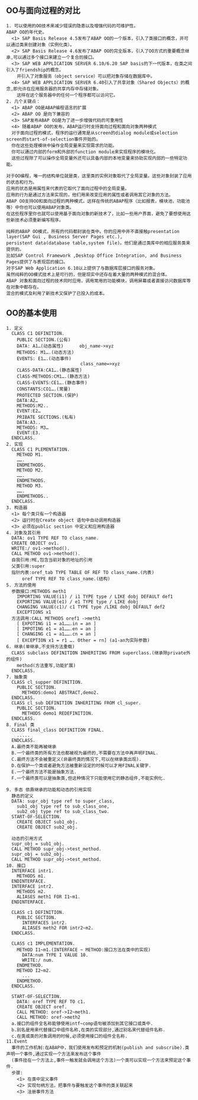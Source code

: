 ## OO与面向过程的对比
	1. 可以使用的OO技术来减少错误的隐患以及增强代码的可维护性。
	ABAP OO的年代史。
	  <1> SAP Basis Release 4.5发布了ABAP OO的一个版本，引入了类接口的概念，并可以通过类来创建对象（实例化类）。
	  <2> SAP Basis Release 4.6发布了ABAP OO的完全版本，引入了OO方式的重要概念继承,可以通过多个接口来建立一个复合的接口。
	  <3> SAP WEB APPLICATION SERVER 6.10/6.20 SAP basis的下一代版本，在类之间引入了friendship的概念。
		并引入了对象服务（object service）可以把对象存储在数据库中。
	  <4> SAP WEB APPLICATION SERVER 6.40引入了共享对象（Shared Objects）的概念,即允许在应用服务器的共享内存中存储对象。
		这样在这个服务器中的任何一个程序都可以访问它。
	2. 几个关键点：
	  <1> ABAP OO是ABAP编程语言的扩展
      <2> ABAP OO 是向下兼容的
      <3> SAP发布ABAP OO是为了进一步增强代码的可重用性
      <4> 随着ABAP OO的发布，ABAP运行时支持面向过程和面向对象两种模式
	  对于面向过程的模式，程序的运行通常是从screen的dialog module或selection screen的start-of-selection事件开始的。
	  你在这些处理模块中操作全局变量来实现需求的功能。
	  你可以通过内部的form和外部的function module来实现程序的模块化。
	  这些过程除了可以操作全局变量外还可以具备内部的本地变量来协助实现内部的一些特定功能。

	对于OO编程，唯一的结构单位就是类，这里类的实例对象取代了全局变量。这些对象封装了应用的状态和行为。
	应用的状态是用属性来代表的它取代了面向过程中的全局变量。
	应用的行为是通过方法来实现的，他们用来改变应用的属性或者调用其它对象的方法。
	ABAP OO支持OO和面向过程的两种模式，这样在传统的ABAP程序（比如报表，模块池，功能池等）中你也可以使用ABAP对象类。
	在这些程序里你也就可以使用基于面向对象的新技术了，比如一些用户界面，避免了要想使用这些新技术必须重新编写程序。

	纯粹的ABAP OO模式，所有的代码都封装在类中。你的应用中并不直接触presentation layer(SAP Gui , Business Server Pages etc.),
	persistent data(database table,system file)。他们是通过类库中的相应服务类来提供的。
	比如SAP Control Framework ,Desktop Office Integration, and Business Pages提供了与表现层的接口。
	对于SAP Web Application 6.10以上提供了与数据库层接口的服务对象。
	虽然纯粹的OO模式技术上是可行的，但是现实中还存在着大量的两种模式的混合体。
	ABAP 对象和面向过程的技术同时应用，调用常用的功能模块，调用屏幕或者直接访问数据库等在对象中都存在。
	混合的模式及利用了新技术又保护了已投入的成本。
	
## OO的基本使用
	1. 定义
	  CLASS C1 DEFINITION.
	    PUBLIC SECTION.(公有)
		DATA: A1…(动态属性)      obj_name->xyz
		METHODS: M1….(动态方法)
		EVENTS: E1….(动态事件)
								class_name=>xyz
		CLASS-DATA:CA1….(静态属性)
		ClASS-METHODS:CM1….(静态方法)
		CLASS-EVENTS:CE1….(静态事件)
		CONSTANTS:CO1….(常量)
		PROTECTED SECTION.(保护)
		DATA:A2…
		METHODS:M2..
		EVENT:E2…
		PRIBATE SECTIONS.(私有)
		DATA:A3..
		METHODS: M3…
		EVENT:E3.
	  ENDCLASS.
	2. 实现
	  CLASS C1 PLEMENTATION.
		METHOD M1.
		…….
		ENDMETHODS.
		METHOD M2.
		…….
		ENDMETHODS.
		METHOD M3.
		…….
		ENDMETHODS..
	  ENDCLASS.
	3. 构造器
	  <1> 每个类只有一个构造器
	  <2> 运行时在Create object 语句中自动调用构造器
	  <3> 必须在public section 中定义和应用构造器
	4. 对象及其引用
	  DATA: ov1 TYPE REF TO class_name.
	  CREATE OBJECT ov1.
	  WRITE:/ ov1->method().
	  CALL METHOD ov1->method().
	  自我引用:ME,包含当前对象的地址的引用
	  父类引用:super
	  指针内表:oref_tab TYPE TABLE OF REF TO class_name.(内表)
	  	  oref TYPE REF TO class_name.(结构)
	5. 方法的使用
	  参数接口:METHODS meth1
		IMPORTING VALUE(i1) / i1 TYPE type / LIKE dobj DEFAULT def1
		EXPORTING VALUE(e1) / e1 TYPE type / LIKE dobj
		CHANGING VALUE(c1)/ c1 TYPE type /LIKE dobj DEFAULT def2
		EXCEPTIONS x1
	  方法调用:CALL METHODS oref1 ->meth1
		[ EXPOTING i1 = a1…….in = an ]
		[ IMPOTING e1 = a1…….en = an ]
		[ CHANGING c1 = a1…….cn = an ]
		[ EXCEPTION x1 = r1 …. Other = rn] (a1-an为实际参数)
	6. 继承(单继承,不支持方法重载)
	  CLASS subclass DEFINITION INHERITING FROM superclass.(继承除private外的组件)
	    method(方法重写,功能扩展)
	  ENDCLASS.
	7. 抽象类
	  CLASS cl_supper DEFINITION.
	    PUBLIC SECTION.
	      METHODS:demo1 ABSTRACT,demo2.
	  ENDCLASS.
	  CLASS cl_sub DEFINITION INHERITING FROM cl_super.
	    PUBLIC SECTION.
	      METHODS demo1 REDEFINITION.
	  ENDCLASS.
	8. Final 类
	  CLASS final_class DEFINITION FINAL.
	    .....
	  ENDCLASS.
	  A.最终类不能再被继承
	  B.一个最终类的所有方法也都被视为最终的,不需要在方法中再声明FINAL.
	  C.最终方法不会被重定义(非最终类的情况下,可以在继承类出现).
	  D.在保护一个类或者避免方法被重新设定的时候可以才用FINAL关键字.
	  E.一个最终方法不能是抽象方法.
	  F.一个最终类可以是抽象类,但这种情况下只能使用它的静态组件,不能实例化.
	  
	9. 多态 依靠继承的功能和动态的引用实现
	  静态的定义
	  DATA: supr_obj type ref to super_class,
	    sub1_obj type ref to sub_class_one,
	    sub2_obj type ref to sub_class_two.
	  START-OF-SELECTION.
	    CREATE OBJECT sub1_obj.
	    CREATE OBJECT sub2_obj.

	  动态的引用方式
	  supr_obj = sub1_obj.
	  CALL METHOD supr_obj->test_method.
	  supr_obj = sub2_obj.
	  CALL METHOD supr_obj->test_method.
	10. 接口
	  INTERFACE intr1.
	    METHODS m1.
	  ENDINTERFACE.
	  INTERFACE intr2.
	    METHODS m2.
	    ALIASES meth1 FOR I1~m1.
	  ENDINTERFACE.
	  
	  CLASS c1 DEFINITION.
	    PUBLIC SECTION.
		  INTERFACES intr2.
		  ALIASES meth2 FOR intr2~m2.
	  ENDCLASS.
	  
	  CLASS c1 IMPLEMENTATION.
	  	METHOD I1~m1.(INTERFACE ~ METHOD:接口方法在类中的实现)
		  DATA:num TYPE I VALUE 10.
		  WRITE:/ num.
		ENDMETHOD.
		METHOD I2~m2.
		  ...
		ENDMETHOD.
	  ENDCLASS.
	  
	  START-OF-SELECTION.
	    DATA: oref TYPE REF TO c1.
		CREATE OBJECT oref.
		CALL METHOD: oref->I2~meth1.
		CALL METHOD: oref->meth2
	  a.接口的组件全名称能够使用intf~comp语句被添加到其它接口或类中.
	  b.别名是用来代替接口中组件名称,在类的实现部分,通过别名来代替组件名称.
	  c.在类或类的对象调用的时候,必须使用接口的组件全名称.
	11.Event
	  事件的工作机制:在ABAP中，我们使用发布和预定的机制(publish and subscribe).类声明一个事件,通过实现一个方法来发布这个事件
	  (事件挂在一个方法上,事件一触发就会调用这个方法)一个类可以实现一个方法来预定这个事件.
	  步骤:
	  	<1> 在类中定义事件
		<2> 实现句柄方法，把事件与要触发这个事件的类关联起来
		<3> 注册事件方法	
